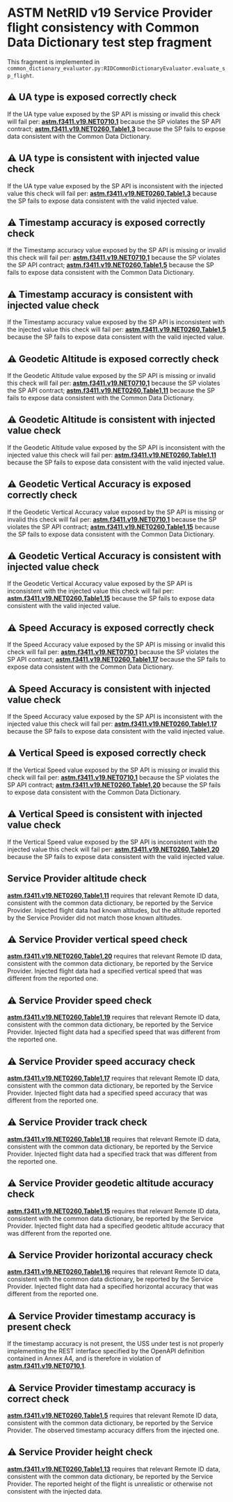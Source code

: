 # ASTM NetRID v19 Service Provider flight consistency with Common Data Dictionary test step fragment

This fragment is implemented in `common_dictionary_evaluator.py:RIDCommonDictionaryEvaluator.evaluate_sp_flight`.

## ⚠️ UA type is exposed correctly check

If the UA type value exposed by the SP API is missing or invalid this check will fail per:
**[astm.f3411.v19.NET0710,1](../../../../requirements/astm/f3411/v19.md)** because the SP violates the SP API contract;
**[astm.f3411.v19.NET0260,Table1,3](../../../../requirements/astm/f3411/v19.md)** because the SP fails to expose data consistent with the Common Data Dictionary.

## ⚠️ UA type is consistent with injected value check

If the UA type value exposed by the SP API is inconsistent with the injected value this check will fail per:
**[astm.f3411.v19.NET0260,Table1,3](../../../../requirements/astm/f3411/v19.md)** because the SP fails to expose data consistent with the valid injected value.

## ⚠️ Timestamp accuracy is exposed correctly check

If the Timestamp accuracy value exposed by the SP API is missing or invalid this check will fail per:
**[astm.f3411.v19.NET0710,1](../../../../requirements/astm/f3411/v19.md)** because the SP violates the SP API contract;
**[astm.f3411.v19.NET0260,Table1,5](../../../../requirements/astm/f3411/v19.md)** because the SP fails to expose data consistent with the Common Data Dictionary.

## ⚠️ Timestamp accuracy is consistent with injected value check

If the Timestamp accuracy value exposed by the SP API is inconsistent with the injected value this check will fail per:
**[astm.f3411.v19.NET0260,Table1,5](../../../../requirements/astm/f3411/v19.md)** because the SP fails to expose data consistent with the valid injected value.

## ⚠️ Geodetic Altitude is exposed correctly check

If the Geodetic Altitude value exposed by the SP API is missing or invalid this check will fail per:
**[astm.f3411.v19.NET0710,1](../../../../requirements/astm/f3411/v19.md)** because the SP violates the SP API contract;
**[astm.f3411.v19.NET0260,Table1,11](../../../../requirements/astm/f3411/v19.md)** because the SP fails to expose data consistent with the Common Data Dictionary.

## ⚠️ Geodetic Altitude is consistent with injected value check

If the Geodetic Altitude value exposed by the SP API is inconsistent with the injected value this check will fail per:
**[astm.f3411.v19.NET0260,Table1,11](../../../../requirements/astm/f3411/v19.md)** because the SP fails to expose data consistent with the valid injected value.

## ⚠️ Geodetic Vertical Accuracy is exposed correctly check

If the Geodetic Vertical Accuracy value exposed by the SP API is missing or invalid this check will fail per:
**[astm.f3411.v19.NET0710,1](../../../../requirements/astm/f3411/v19.md)** because the SP violates the SP API contract;
**[astm.f3411.v19.NET0260,Table1,15](../../../../requirements/astm/f3411/v19.md)** because the SP fails to expose data consistent with the Common Data Dictionary.

## ⚠️ Geodetic Vertical Accuracy is consistent with injected value check

If the Geodetic Vertical Accuracy value exposed by the SP API is inconsistent with the injected value this check will fail per:
**[astm.f3411.v19.NET0260,Table1,15](../../../../requirements/astm/f3411/v19.md)** because the SP fails to expose data consistent with the valid injected value.

## ⚠️ Speed Accuracy is exposed correctly check

If the Speed Accuracy value exposed by the SP API is missing or invalid this check will fail per:
**[astm.f3411.v19.NET0710,1](../../../../requirements/astm/f3411/v19.md)** because the SP violates the SP API contract;
**[astm.f3411.v19.NET0260,Table1,17](../../../../requirements/astm/f3411/v19.md)** because the SP fails to expose data consistent with the Common Data Dictionary.

## ⚠️ Speed Accuracy is consistent with injected value check

If the Speed Accuracy value exposed by the SP API is inconsistent with the injected value this check will fail per:
**[astm.f3411.v19.NET0260,Table1,17](../../../../requirements/astm/f3411/v19.md)** because the SP fails to expose data consistent with the valid injected value.

## ⚠️ Vertical Speed is exposed correctly check

If the Vertical Speed value exposed by the SP API is missing or invalid this check will fail per:
**[astm.f3411.v19.NET0710,1](../../../../requirements/astm/f3411/v19.md)** because the SP violates the SP API contract;
**[astm.f3411.v19.NET0260,Table1,20](../../../../requirements/astm/f3411/v19.md)** because the SP fails to expose data consistent with the Common Data Dictionary.

## ⚠️ Vertical Speed is consistent with injected value check

If the Vertical Speed value exposed by the SP API is inconsistent with the injected value this check will fail per:
**[astm.f3411.v19.NET0260,Table1,20](../../../../requirements/astm/f3411/v19.md)** because the SP fails to expose data consistent with the valid injected value.

## Service Provider altitude check

**[astm.f3411.v19.NET0260,Table1,11](../../../../requirements/astm/f3411/v19.md)** requires that relevant Remote ID data, consistent with the common data dictionary, be reported by the Service Provider.  Injected flight data had known altitudes, but the altitude reported by the Service Provider did not match those known altitudes.

## ⚠️ Service Provider vertical speed check

**[astm.f3411.v19.NET0260,Table1,20](../../../../requirements/astm/f3411/v19.md)** requires that relevant Remote ID data, consistent with the common data dictionary, be reported by the Service Provider. Injected flight data had a specified vertical speed that was different from the reported one.

## ⚠️ Service Provider speed check

**[astm.f3411.v19.NET0260,Table1,19](../../../../requirements/astm/f3411/v19.md)** requires that relevant Remote ID data, consistent with the common data dictionary, be reported by the Service Provider. Injected flight data had a specified speed that was different from the reported one.

## ⚠️ Service Provider speed accuracy check

**[astm.f3411.v19.NET0260,Table1,17](../../../../requirements/astm/f3411/v19.md)** requires that relevant Remote ID data, consistent with the common data dictionary, be reported by the Service Provider.  Injected flight data had a specified speed accuracy that was different from the reported one.

## ⚠️ Service Provider track check

**[astm.f3411.v19.NET0260,Table1,18](../../../../requirements/astm/f3411/v19.md)** requires that relevant Remote ID data, consistent with the common data dictionary, be reported by the Service Provider.  Injected flight data had a specified track that was different from the reported one.

## ⚠️ Service Provider geodetic altitude accuracy check

**[astm.f3411.v19.NET0260,Table1,15](../../../../requirements/astm/f3411/v19.md)** requires that relevant Remote ID data, consistent with the common data dictionary, be reported by the Service Provider.  Injected flight data had a specified geodetic altitude accuracy that was different from the reported one.

## ⚠️ Service Provider horizontal accuracy check

**[astm.f3411.v19.NET0260,Table1,16](../../../../requirements/astm/f3411/v19.md)** requires that relevant Remote ID data, consistent with the common data dictionary, be reported by the Service Provider.  Injected flight data had a specified horizontal accuracy that was different from the reported one.

## ⚠️ Service Provider timestamp accuracy is present check

If the timestamp accuracy is not present, the USS under test is not properly implementing the REST interface specified by the OpenAPI definition contained in Annex A4, and is therefore in violation of **[astm.f3411.v19.NET0710,1](../../../../requirements/astm/f3411/v19.md)**.

## ⚠️ Service Provider timestamp accuracy is correct check

**[astm.f3411.v19.NET0260,Table1,5](../../../../requirements/astm/f3411/v19.md)** requires that relevant Remote ID data, consistent with the common data dictionary, be reported by the Service Provider.  The observed timestamp accuracy differs from the injected one.

## ⚠️ Service Provider height check

**[astm.f3411.v19.NET0260,Table1,13](../../../../requirements/astm/f3411/v19.md)** requires that relevant Remote ID data, consistent with the common data dictionary, be reported by the Service Provider.  The reported height of the flight is unrealistic or otherwise not consistent with the injected data.
